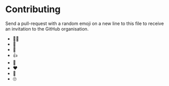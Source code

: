 # Contributing

Send a pull-request with a random emoji on a new line to this file to receive an invitation to the GitHub organisation.

- 🏴‍☠️
- 👑
- 🧪 
- 👍 
- 🎂
- ❤️
- 🎈
- 🙄
